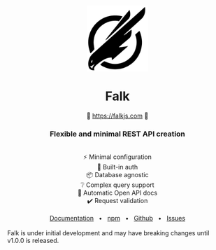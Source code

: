 <p align="center">
  <img src="logo.png" width="140px" align="center" alt="Falk logo" />
  <h1 align="center">Falk</h1>
  <p align="center">
    🤖 <a href="https://falkjs.com">https://falkjs.com</a> 🤖
    <br/>
    <h3 align="center">Flexible and minimal REST API creation</h3>
  </p>
</p>
<br/>
<div align="center">
    <div>⚡ Minimal configuration</div>
    <div>🔑 Built-in auth</div>
    <div>📦 Database agnostic</div>
    <div>❔ Complex query support</div>
    <div>📄 Automatic Open API docs</div>
    <div>✔️ Request validation</div>
  </div>
</div>
<br/>
<div align="center">
  <a href="https://falkjs.com">Documentation</a>
  <span>&nbsp;&nbsp;•&nbsp;&nbsp;</span>
  <a href="https://www.npmjs.com/package/falk">npm</a>
  <span>&nbsp;&nbsp;•&nbsp;&nbsp;</span>
  <a href="https://github.com/arnebjorgan/falk">Github</a>
  <span>&nbsp;&nbsp;•&nbsp;&nbsp;</span>
  <a href="https://github.com/arnebjorgan/falk/issues">Issues</a>
  <br />
</div>
</br>
<span>Falk is under initial development and may have breaking changes until v1.0.0 is released.</span>